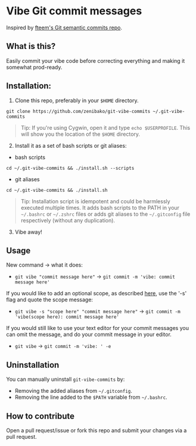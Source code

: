 # Vibe Git commit messages

Inspired by [fteem's Git semantic commits repo](https://github.com/fteem/git-semantic-commits).

## What is this?
Easily commit your vibe code before correcting everything and making it somewhat prod-ready.

## Installation:

1. Clone this repo, preferably in your `$HOME` directory. 
```
git clone https://github.com/zenibako/git-vibe-commits ~/.git-vibe-commits
```

> Tip: If you're using Cygwin, open it and type `echo $USERPROFILE`. This will show you the location of the `$HOME` directory.

2. Install it as a set of bash scripts or git aliases:
  * bash scripts 
  ```
  cd ~/.git-vibe-commits && ./install.sh --scripts
  ```
  * git aliases 
  ```
  cd ~/.git-vibe-commits && ./install.sh
  ```

> Tip: Installation script is idempotent and could be harmlessly executed multiple times. It adds bash scripts to the PATH in your `~/.bashrc` or `~/.zshrc` files or adds git aliases to the `~/.gitconfig` file respectively (without any duplication).

3. Vibe away!

## Usage

New command -> what it does:

* ```git vibe "commit message here"``` -> ```git commit -m 'vibe: commit message here'```

If you would like to add an optional scope, as described [here](https://conventionalcommits.org/), use the '-s' flag and quote the scope message:

* ```git vibe -s "scope here" "commit message here"``` -> ```git commit -m 'vibe(scope here): commit message here'```

If you would still like to use your text editor for your commit messages
you can omit the message, and do your commit message in your editor.

* ```git vibe``` -> ```git commit -m 'vibe: ' -e```

## Uninstallation

You can manually uninstall `git-vibe-commits` by:
* Removing the added aliases from `~/.gitconfig`.
* Removing the line added to the `$PATH` variable from `~/.bashrc`.

## How to contribute
Open a pull request/issue or fork this repo and submit your changes via a pull request.
